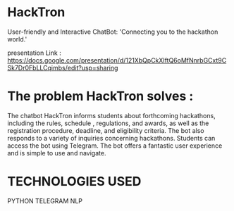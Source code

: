 # HackTron
User-friendly and Interactive ChatBot:  'Connecting you to the hackathon world.'

presentation Link : https://docs.google.com/presentation/d/121XbQpCkXIftQ6oMfNnrbGCxt9CSk7Dr0FbLLCqimbs/edit?usp=sharing


# The problem HackTron solves :
The chatbot HackTron informs students about forthcoming hackathons, including the rules, schedule , regulations, and awards, as well as the registration procedure, deadline, and eligibility criteria. The bot also responds to a variety of inquiries concerning hackathons. Students can access the bot using Telegram. The bot offers a fantastic user experience and is simple to use and navigate.

# TECHNOLOGIES USED
PYTHON
TELEGRAM
NLP
